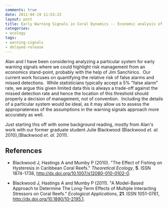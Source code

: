 ```yaml
---
comments: true
date: 2011-04-19 11:53:23
layout: post
title: Early Warning Signals in Coral Dynamics -- Economic analysis of risk
categories:
- ecology
tags:
- warning-signals
- delayed-release
---
```


Alan and I have been considering analyzing a particular system for early warning signals where we could highlight risk management from an economics stand-point, probably with the help of Jim Sanchirico.  Our current work focuses on quantifying the relative risk of false alarms and missed detections.  While statisticians typically accept a 5% "false alarm" rate, we argue this given limited data this is always a trade-off against the missed detection rate and hence the location of this threshold should properly a decision of management, not of convention.  Including the details of a particular system would be ideal, as it may allow us to assess the appropriateness of the assumptions in the warning signals approach more accurately as well.

Just starting this off with some background reading, mostly from Alan's work with our former graduate student Julie Blackwood (Blackwood _et. al._ 2010),(Blackwood _et. al._ 2011).



## References


- Blackwood J, Hastings A and Mumby P (2010).
"The Effect of Fishing on Hysteresis in Caribbean Coral Reefs."
*Theoretical Ecology*, **5**.
ISSN 1874-1738, <a href="http://dx.doi.org/10.1007/s12080-010-0102-0">http://dx.doi.org/10.1007/s12080-010-0102-0</a>.

- Blackwood J, Hastings A and Mumby P (2011).
"A Model-Based Approach to Determine The Long-Term Effects of Multiple Interacting Stressors on Coral Reefs."
*Ecological Applications*, **21**.
ISSN 1051-0761, <a href="http://dx.doi.org/10.1890/10-2195.1">http://dx.doi.org/10.1890/10-2195.1</a>.
